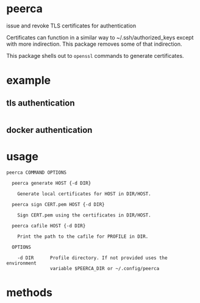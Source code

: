 # peerca

issue and revoke TLS certificates for authentication

Certificates can function in a similar way to ~/.ssh/authorized_keys except with
more indirection. This package removes some of that indirection.

This package shells out to `openssl` commands to generate certificates.

# example

## tls authentication

``` js
```

## docker authentication

# usage

```
peerca COMMAND OPTIONS

  peerca generate HOST {-d DIR}
 
    Generate local certificates for HOST in DIR/HOST.

  peerca sign CERT.pem HOST {-d DIR}

    Sign CERT.pem using the certificates in DIR/HOST.

  peerca cafile HOST {-d DIR}

    Print the path to the cafile for PROFILE in DIR.

  OPTIONS
  
    -d DIR      Profile directory. If not provided uses the environment
                variable $PEERCA_DIR or ~/.config/peerca

```

# methods

``` js
```


